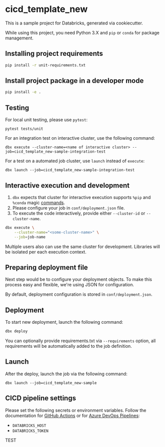 # cicd_template_new

This is a sample project for Databricks, generated via cookiecutter.

While using this project, you need Python 3.X and `pip` or `conda` for package management.

## Installing project requirements

```bash
pip install -r unit-requirements.txt
```

## Install project package in a developer mode

```bash
pip install -e .
```

## Testing

For local unit testing, please use `pytest`:
```
pytest tests/unit
```

For an integration test on interactive cluster, use the following command:
```
dbx execute --cluster-name=<name of interactive cluster> --job=cicd_template_new-sample-integration-test
```

For a test on a automated job cluster, use `launch` instead of `execute`:
```
dbx launch --job=cicd_template_new-sample-integration-test
```

## Interactive execution and development

1. `dbx` expects that cluster for interactive execution supports `%pip` and `%conda` magic [commands](https://docs.databricks.com/libraries/notebooks-python-libraries.html).
2. Please configure your job in `conf/deployment.json` file. 
2. To execute the code interactively, provide either `--cluster-id` or `--cluster-name`.
```bash
dbx execute \
    --cluster-name="<some-cluster-name>" \
    --job=job-name
```

Multiple users also can use the same cluster for development. Libraries will be isolated per each execution context.

## Preparing deployment file

Next step would be to configure your deployment objects. To make this process easy and flexible, we're using JSON for configuration.

By default, deployment configuration is stored in `conf/deployment.json`.

## Deployment

To start new deployment, launch the following command:  

```bash
dbx deploy
```

You can optionally provide requirements.txt via `--requirements` option, all requirements will be automatically added to the job definition.

## Launch

After the deploy, launch the job via the following command:

```
dbx launch --job=cicd_template_new-sample
```

## CICD pipeline settings

Please set the following secrets or environment variables. 
Follow the documentation for [GitHub Actions](https://docs.github.com/en/actions/reference) or for [Azure DevOps Pipelines](https://docs.microsoft.com/en-us/azure/devops/pipelines/process/variables?view=azure-devops&tabs=yaml%2Cbatch):
- `DATABRICKS_HOST`
- `DATABRICKS_TOKEN`

TEST

